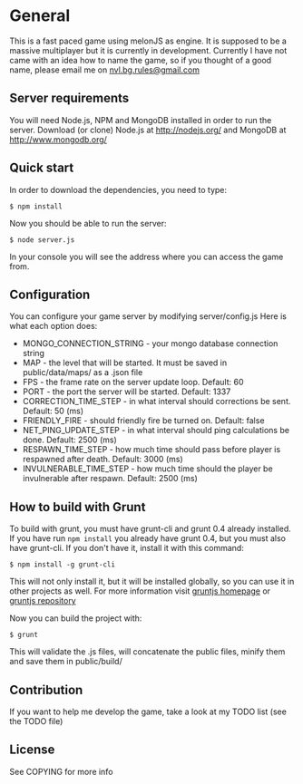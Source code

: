 General
=======

This is a fast paced game using melonJS as engine. It is supposed to be a massive multiplayer but it is currently in development. Currently I have not came with an idea how to name the game, so if you thought of a good name, please email me on nvl.bg.rules@gmail.com


Server requirements
-------------------
You will need Node.js, NPM and MongoDB installed in order to run the server. Download (or clone) Node.js at http://nodejs.org/ and MongoDB at http://www.mongodb.org/

Quick start
-----------
In order to download the dependencies, you need to type:

`$ npm install`

Now you should be able to run the server:

`$ node server.js`

In your console you will see the address where you can access the game from.

Configuration
-------------
You can configure your game server by modifying server/config.js
Here is what each option does:

- MONGO_CONNECTION_STRING - your mongo database connection string
- MAP - the level that will be started. It must be saved in public/data/maps/ as a .json file
- FPS - the frame rate on the server update loop. Default: 60
- PORT - the port the server will be started. Default: 1337
- CORRECTION_TIME_STEP - in what interval should corrections be sent. Default: 50 (ms)
- FRIENDLY_FIRE - should friendly fire be turned on. Default: false
- NET_PING_UPDATE_STEP - in what interval should ping calculations be done. Default: 2500 (ms)
- RESPAWN_TIME_STEP - how much time should pass before player is respawned after death. Default: 3000 (ms)
- INVULNERABLE_TIME_STEP - how much time should the player be invulnerable after respawn. Default: 2500 (ms) 

How to build with Grunt
-------------
To build with grunt, you must have grunt-cli and grunt 0.4 already installed. If you have run `npm install` you already have grunt 0.4, but you must also have grunt-cli. If you don't have it, install it with this command:

`$ npm install -g grunt-cli`

This will not only install it, but it will be installed globally, so you can use it in other projects as well. For more information visit [gruntjs homepage] or [gruntjs repository]

Now you can build the project with:

`$ grunt`

This will validate the .js files, will concatenate the public files, minify them and save them in public/build/

Contribution
------------
If you want to help me develop the game, take a look at my TODO list (see the TODO file)

License
-------
See COPYING for more info

[gruntjs homepage]: http://gruntjs.com/
[gruntjs repository]: https://github.com/gruntjs/grunt/